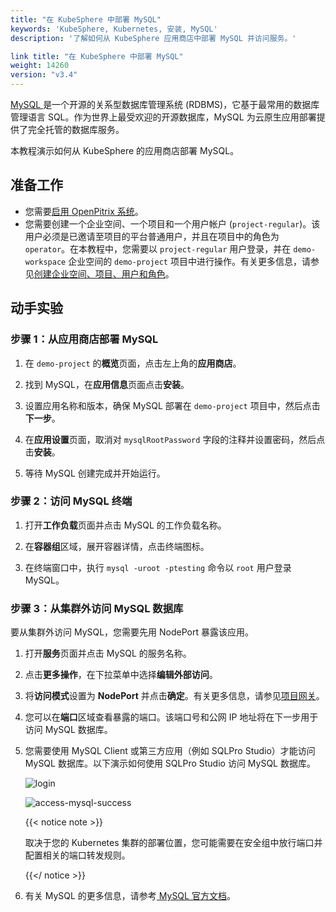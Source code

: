 ```yaml
---
title: "在 KubeSphere 中部署 MySQL"
keywords: 'KubeSphere, Kubernetes, 安装, MySQL'
description: '了解如何从 KubeSphere 应用商店中部署 MySQL 并访问服务。'

link title: "在 KubeSphere 中部署 MySQL"
weight: 14260
version: "v3.4"
---
```

[MySQL ](https://www.mysql.com/)是一个开源的关系型数据库管理系统 (RDBMS)，它基于最常用的数据库管理语言 SQL。作为世界上最受欢迎的开源数据库，MySQL 为云原生应用部署提供了完全托管的数据库服务。

本教程演示如何从 KubeSphere 的应用商店部署 MySQL。

## 准备工作

- 您需要[启用 OpenPitrix 系统](../../../pluggable-components/app-store/)。
- 您需要创建一个企业空间、一个项目和一个用户帐户 (`project-regular`)。该用户必须是已邀请至项目的平台普通用户，并且在项目中的角色为 `operator`。在本教程中，您需要以 `project-regular` 用户登录，并在 `demo-workspace` 企业空间的 `demo-project` 项目中进行操作。有关更多信息，请参见[创建企业空间、项目、用户和角色](../../../quick-start/create-workspace-and-project/)。

## 动手实验

### 步骤 1：从应用商店部署 MySQL

1. 在 `demo-project` 的**概览**页面，点击左上角的**应用商店**。

2. 找到 MySQL，在**应用信息**页面点击**安装**。

3. 设置应用名称和版本，确保 MySQL 部署在 `demo-project` 项目中，然后点击**下一步**。

4. 在**应用设置**页面，取消对 `mysqlRootPassword` 字段的注释并设置密码，然后点击**安装**。

5. 等待 MySQL 创建完成并开始运行。


### 步骤 2：访问 MySQL 终端

1. 打开**工作负载**页面并点击 MySQL 的工作负载名称。

2. 在**容器组**区域，展开容器详情，点击终端图标。

3. 在终端窗口中，执行 `mysql -uroot -ptesting` 命令以 `root` 用户登录 MySQL。


### 步骤 3：从集群外访问 MySQL 数据库

要从集群外访问 MySQL，您需要先用 NodePort 暴露该应用。

1. 打开**服务**页面并点击 MySQL 的服务名称。

2. 点击**更多操作**，在下拉菜单中选择**编辑外部访问**。

3. 将**访问模式**设置为 **NodePort** 并点击**确定**。有关更多信息，请参见[项目网关](../../../project-administration/project-gateway/)。

4. 您可以在**端口**区域查看暴露的端口。该端口号和公网 IP 地址将在下一步用于访问 MySQL 数据库。

5. 您需要使用 MySQL Client 或第三方应用（例如 SQLPro Studio）才能访问 MySQL 数据库。以下演示如何使用 SQLPro Studio 访问 MySQL 数据库。

   ![login](/images/docs/v3.x/zh-cn/appstore/built-in-apps/mysql-app/login.png)

   ![access-mysql-success](/images/docs/v3.x/zh-cn/appstore/built-in-apps/mysql-app/access-mysql-success.png)

   {{< notice note >}}

   取决于您的 Kubernetes 集群的部署位置，您可能需要在安全组中放行端口并配置相关的端口转发规则。

   {{</ notice >}} 

6. 有关 MySQL 的更多信息，请参考[ MySQL 官方文档](https://dev.mysql.com/doc/)。

